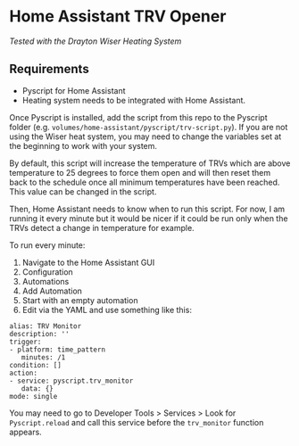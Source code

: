 # Home Assistant TRV Opener
_Tested with the Drayton Wiser Heating System_

## Requirements
 - Pyscript for Home Assistant
 - Heating system needs to be integrated with Home Assistant.

Once Pyscript is installed, add the script from this repo to the Pyscript folder (e.g. `volumes/home-assistant/pyscript/trv-script.py`). If you are not using the Wiser heat system, you may need to change the variables set at the beginning to work with your system.

By default, this script will increase the temperature of TRVs which are above temperature to 25 degrees to force them open and will then reset them back to the schedule once all minimum temperatures have been reached. This value can be changed in the script.

Then, Home Assistant needs to know when to run this script. For now, I am running it every minute but it would be nicer if it could be run only when the TRVs detect a change in temperature for example.

To run every minute:
 1. Navigate to the Home Assistant GUI
 2. Configuration
 3. Automations
 4. Add Automation
 5. Start with an empty automation
 6. Edit via the YAML and use something like this:
 ```
alias: TRV Monitor
description: ''
trigger:
- platform: time_pattern
    minutes: /1
condition: []
action:
- service: pyscript.trv_monitor
    data: {}
mode: single
 ```
You may need to go to Developer Tools > Services > Look for `Pyscript.reload` and call this service before the `trv_monitor` function appears.